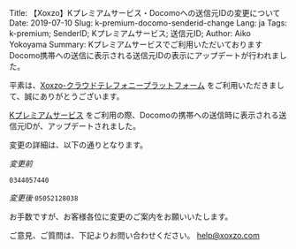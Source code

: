 Title: 【Xoxzo】Kプレミアムサービス・Docomoへの送信元IDの変更について
Date: 2019-07-10 
Slug: k-premium-docomo-senderid-change
Lang: ja
Tags: k-premium; SenderID; Kプレミアムサービス; 送信元ID;
Author: Aiko Yokoyama
Summary: Kプレミアムサービスでご利用いただいておりますDocomo携帯への送信に表示される送信元IDの表示にアップデートが行われました。

平素は、[Xoxzo-クラウドテレフォニープラットフォーム](https://www.xoxzo.com/ja/)
をご利用いただきまして、誠にありがとうございます。

[Kプレミアムサービス](https://help.xoxzo.com/ja/xoxzo-cloud-telephony-platform/articles/the-k-premium-service/) 
をご利用の際、Docomoの携帯への送信時に表示される送信元IDが、アップデートされました。

変更の詳細は、以下の通りとなります。

*変更前*

`
0344057440
`

*変更後*
`
05052128038
`

お手数ですが、お客様各位に変更のご案内をお願いいたします。


ご意見、ご質問は、下記よりお問い合わせください。
help@xoxzo.com

